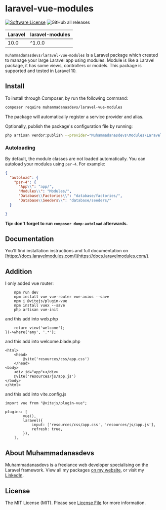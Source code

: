 # laravel-vue-modules

[![Software License](https://img.shields.io/badge/license-MIT-brightgreen.svg?style=flat-square)](README.md)
![GitHub all releases](https://img.shields.io/github/downloads/muhammadanasdevs/laravel-vue-modules/total)

| **Laravel** | **laravel-modules** |
|-------------|---------------------|
| 10.0        | ^1.0.0              |


`muhammadanasdevs/laravel-vue-modules` is a Laravel package which created to manage your large Laravel app using modules. Module is like a Laravel package, it has some views, controllers or models. This package is supported and tested in Laravel 10.



## Install

To install through Composer, by run the following command:

``` bash
composer require muhammadanasdevs/laravel-vue-modules
```

The package will automatically register a service provider and alias.

Optionally, publish the package's configuration file by running:

``` bash
php artisan vendor:publish --provider="Muhammadanasdevs\Modules\LaravelModulesServiceProvider"
```

### Autoloading

By default, the module classes are not loaded automatically. You can autoload your modules using `psr-4`. For example:

``` json
{
  "autoload": {
    "psr-4": {
      "App\\": "app/",
      "Modules\\": "Modules/",
      "Database\\Factories\\": "database/factories/",
      "Database\\Seeders\\": "database/seeders/"
  }

}
```

**Tip: don't forget to run `composer dump-autoload` afterwards.**

## Documentation

You'll find installation instructions and full documentation on [https://docs.laravelmodules.com/](https://docs.laravelmodules.com/).

## Addition
 I only added vue router:
``` npm install
    npm run dev
    npm install vue vue-router vue-axios --save
    npm i @vitejs/plugin-vue
    npm install vuex --save
    php artisan vue-init
```
and this add into web.php
``` Route::get('{any}', function () {
    return view('welcome');
})->where('any', '.*');
```
and this add into welcome.blade.php
``` <!DOCTYPE html>
<html>
    <head>
        @vite('resources/css/app.css')
    </head>
<body>
    <div id="app"></div>
    @vite('resources/js/app.js')
</body>
</html>
```
and this add into vite.config.js
```
import vue from "@vitejs/plugin-vue";

```
```
plugins: [
        vue(),
        laravel({
            input: ['resources/css/app.css', 'resources/js/app.js'],
            refresh: true,
        }),
    ],

```
## About Muhammadanasdevs

Muhammadanasdevs is a freelance web developer specialising on the Laravel framework. View all my packages [on my website](#), or visit my [LinkedIn](https://www.linkedin.com/in/muhammad-anas-76158717b).


## License

The MIT License (MIT). Please see [License File](LICENSE.md) for more information.
